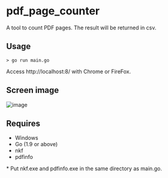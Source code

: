 # pdf_page_counter
A tool to count PDF pages. The result will be returned in csv.  

## Usage  
```
> go run main.go
```

Access http://localhost:8/ with Chrome or FireFox.

## Screen image  
![image](https://user-images.githubusercontent.com/10069642/76597727-7991c800-6544-11ea-983f-c9101cbdd35f.png)

## Requires  
- Windows
- Go (1.9 or above)
- nkf
- pdfinfo

\* Put nkf.exe and pdfinfo.exe in the same directory as main.go.
